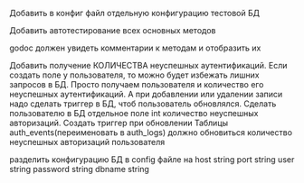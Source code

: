 Добавить в конфиг файл отдельную конфигурацию тестовой БД

Добавить автотестирование всех основных методов

godoc должен увидеть комментарии к методам и отобразить их

Добавить получение КОЛИЧЕСТВА неуспешных аутентификаций. Если создать поле у пользователя, то можно будет избежать лишних запросов в БД. Просто получаем пользователя и количество его неуспешных аутентификаций. А при добавлении или удалении записи надо сделать триггер в БД, чтоб пользователь обновлялся.
Сделать пользователю в БД отдельное поле int количество неуспешных авторизаций. Создать триггер при обновлении Таблицы auth_events(переименовать в auth_logs) должно обновиться количество неуспешных авторизаций пользователя

разделить конфигурацию БД в config файлe на
    host     string
    port     string
    user     string
    password string
    dbname   string

